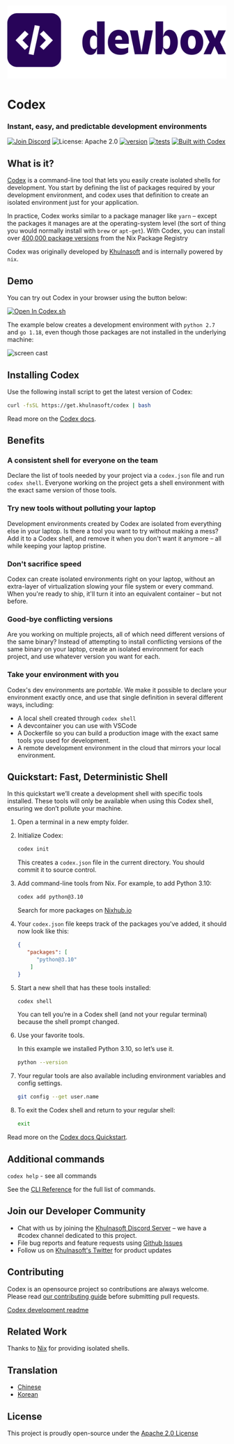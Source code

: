 <picture>
 <source media="(prefers-color-scheme: dark)" srcset="docs/app/static/img/codex_logo_dark.svg">
 <source media="(prefers-color-scheme: light)" srcset="docs/app/static/img/codex_logo_light.svg">
 <img alt="Codex logo." src="docs/app/static/img/codex_logo_light.svg">
</picture>

# Codex

### Instant, easy, and predictable development environments

[![Join Discord](https://img.shields.io/discord/903306922852245526?color=7389D8&label=discord&logo=discord&logoColor=ffffff&cacheSeconds=1800)](https://discord.gg/khulnasoft) ![License: Apache 2.0](https://img.shields.io/github/license/khulnasoft/codex) [![version](https://img.shields.io/github/v/release/khulnasoft/codex?color=green&label=version&sort=semver)](https://github.com/khulnasoft/codex/releases) [![tests](https://github.com/khulnasoft/codex/actions/workflows/cli-post-release.yml/badge.svg)](https://github.com/khulnasoft/codex/actions/workflows/cli-release.yml?branch=main) [![Built with Codex](https://www.khulnasoft/img/codex/shield_galaxy.svg)](https://www.khulnasoft/codex/docs/contributor-quickstart/)

## What is it?

[Codex](https://www.khulnasoft/codex/) is a command-line tool that lets you easily create isolated shells for development. You start by defining the list of packages required by your development environment, and codex uses that definition to create an isolated environment just for your application.

In practice, Codex works similar to a package manager like `yarn` – except the packages it manages are at the operating-system level (the sort of thing you would normally install with `brew` or `apt-get`). With Codex, you can install over [400,000 package versions](https://www.nixhub.io) from the Nix Package Registry

Codex was originally developed by [Khulnasoft](https://www.khulnasoft) and is internally powered by `nix`. 

## Demo

You can try out Codex in your browser using the button below:

[![Open In Codex.sh](https://www.khulnasoft/img/codex/open-in-codex.svg)](https://codex.sh/new)

The example below creates a development environment with `python 2.7` and `go 1.18`, even though those packages are not installed in the underlying machine:

![screen cast](https://user-images.githubusercontent.com/279789/186491771-6b910175-18ec-4c65-92b0-ed1a91bb15ed.svg)

## Installing Codex

Use the following install script to get the latest version of Codex:

```sh
curl -fsSL https://get.khulnasoft/codex | bash
```

Read more on the [Codex docs](https://www.khulnasoft/codex/docs/installing_codex/).

## Benefits

### A consistent shell for everyone on the team

Declare the list of tools needed by your project via a `codex.json` file and run `codex shell`. Everyone working on the project gets a shell environment with the exact same version of those tools.

### Try new tools without polluting your laptop

Development environments created by Codex are isolated from everything else in your laptop. Is there a tool you want to try without making a mess? Add it to a Codex shell, and remove it when you don't want it anymore – all while keeping your laptop pristine.

### Don't sacrifice speed

Codex can create isolated environments right on your laptop, without an extra-layer of virtualization slowing your file system or every command. When you're ready to ship, it'll turn it into an equivalent container – but not before.

### Good-bye conflicting versions

Are you working on multiple projects, all of which need different versions of the same binary? Instead of attempting to install conflicting versions of the same binary on your laptop, create an isolated environment for each project, and use whatever version you want for each.

### Take your environment with you

Codex's dev environments are _portable_. We make it possible to declare your
environment exactly once, and use that single definition in several different ways, including:

+ A local shell created through `codex shell`
+ A devcontainer you can use with VSCode
+ A Dockerfile so you can build a production image with the exact same tools you
  used for development.
+ A remote development environment in the cloud that mirrors your local environment.

## Quickstart: Fast, Deterministic Shell

In this quickstart we’ll create a development shell with specific tools installed. These tools will only be available when using this Codex shell, ensuring we don’t pollute your machine.

1. Open a terminal in a new empty folder.

2. Initialize Codex:

   ```bash
   codex init
   ```

   This creates a `codex.json` file in the current directory. You should commit it to source control.

3. Add command-line tools from Nix. For example, to add Python 3.10:

   ```bash
   codex add python@3.10
   ```

   Search for more packages on [Nixhub.io](https://www.nixhub.io)

4. Your `codex.json` file keeps track of the packages you've added, it should now look like this:

   ```json
   {
      "packages": [
         "python@3.10"
       ]
   }
   ```

5. Start a new shell that has these tools installed:

   ```bash
   codex shell
   ```

   You can tell you’re in a Codex shell (and not your regular terminal) because the shell prompt changed.

6. Use your favorite tools.

   In this example we installed Python 3.10, so let’s use it.

   ```bash
   python --version
   ```

7. Your regular tools are also available including environment variables and config settings.

   ```bash
   git config --get user.name
   ```

8. To exit the Codex shell and return to your regular shell:

   ```bash
   exit
   ```

Read more on the [Codex docs Quickstart](https://www.khulnasoft/codex/docs/quickstart/).

## Additional commands

`codex help` - see all commands

See the [CLI Reference](https://www.khulnasoft/codex/docs/cli_reference/codex/) for the full list of commands.

## Join our Developer Community

+ Chat with us by joining the [Khulnasoft Discord Server](https://discord.gg/khulnasoft) – we have a #codex channel dedicated to this project.
+ File bug reports and feature requests using [Github Issues](https://github.com/khulnasoft/codex/issues)
+ Follow us on [Khulnasoft's Twitter](https://twitter.com/khulnasoft_com) for product updates

## Contributing

Codex is an opensource project so contributions are always welcome. Please read [our contributing guide](CONTRIBUTING.md) before submitting pull requests.

[Codex development readme](codex.md)

## Related Work

Thanks to [Nix](https://nixos.org/) for providing isolated shells.

## Translation

+ [Chinese](./docs/translation/README-zh-CN.md)
+ [Korean](./docs/translation/README-ko-KR.md)

## License

This project is proudly open-source under the [Apache 2.0 License](https://github.com/khulnasoft/codex/blob/main/LICENSE)
